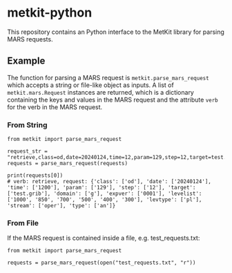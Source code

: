 # metkit-python

This repository contains an Python interface to the MetKit library for parsing MARS requests. 

## Example

The function for parsing a MARS request is `metkit.parse_mars_request` which accepts a string or file-like object 
as inputs. A list of `metkit.mars.Request` instances are returned, which is a dictionary containing the keys and 
values in the MARS request and the attribute `verb` for the verb in the MARS request.

### From String
```
from metkit import parse_mars_request

request_str = "retrieve,class=od,date=20240124,time=12,param=129,step=12,target=test.grib"
requests = parse_mars_request(requests)

print(requests[0])
# verb: retrieve, request: {'class': ['od'], 'date': ['20240124'], 'time': ['1200'], 'param': ['129'], 'step': ['12'], 'target': ['test.grib'], 'domain': ['g'], 'expver': ['0001'], 'levelist': ['1000', '850', '700', '500', '400', '300'], 'levtype': ['pl'], 'stream': ['oper'], 'type': ['an']}
```

### From File 
If the MARS request is contained inside a file, e.g. test_requests.txt:
```
from metkit import parse_mars_request 

requests = parse_mars_request(open("test_requests.txt", "r"))
```
